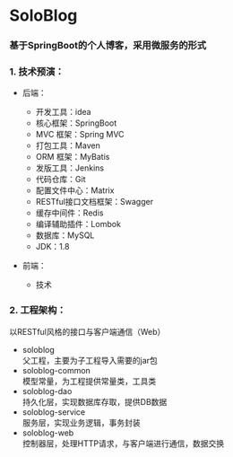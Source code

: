 # SoloBlog
### 基于SpringBoot的个人博客，采用微服务的形式


### 1. 技术预演：

- 后端：
    - 开发工具：idea
    - 核心框架：SpringBoot
    - MVC 框架：Spring MVC
    - 打包工具：Maven
    - ORM 框架：MyBatis
    - 发版工具：Jenkins
    - 代码仓库：Git
    - 配置文件中心：Matrix
    - RESTful接口文档框架：Swagger
    - 缓存中间件：Redis
    - 编译辅助插件：Lombok
    - 数据库：MySQL
    - JDK：1.8


- 前端：
    - 技术


### 2. 工程架构：
以RESTful风格的接口与客户端通信（Web）
- soloblog
<br>父工程，主要为子工程导入需要的jar包
- soloblog-common
<br>模型常量，为工程提供常量类，工具类
- soloblog-dao
<br>持久化层，实现数据库存取，提供DB数据
- soloblog-service
<br>服务层，实现业务逻辑，事务封装
- soloblog-web
<br>控制器层，处理HTTP请求，与客户端进行通信，数据交换

